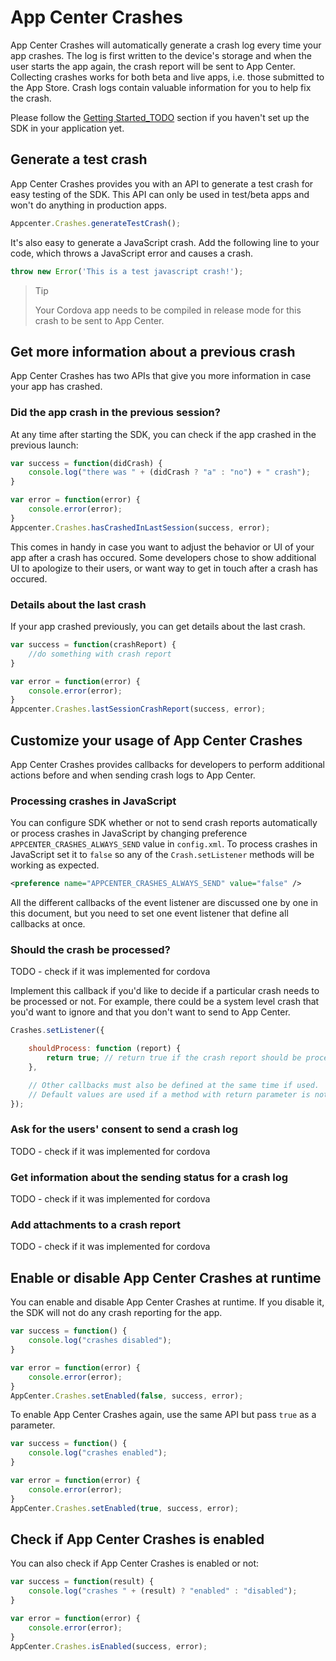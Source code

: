 # App Center Crashes

App Center Crashes will automatically generate a crash log every time your app crashes. The log is first written to the device's storage and when the user starts the app again, the crash report will be sent to App Center. Collecting crashes works for both beta and live apps, i.e. those submitted to the App Store. Crash logs contain valuable information for you to help fix the crash.

Please follow the [Getting Started_TODO]() section if you haven't set up the SDK in your application yet.

## Generate a test crash

App Center Crashes provides you with an API to generate a test crash for easy testing of the SDK. This API can only be used in test/beta apps and won't do anything in production apps.

```js
Appcenter.Crashes.generateTestCrash();
```

It's also easy to generate a JavaScript crash. Add the following line to your code, which throws a JavaScript error and causes a crash.

```js
throw new Error('This is a test javascript crash!');
```

> Tip
>
> Your Cordova app needs to be compiled in release mode for this crash to be sent to App Center.

## Get more information about a previous crash

App Center Crashes has two APIs that give you more information in case your app has crashed.

### Did the app crash in the previous session?

At any time after starting the SDK, you can check if the app crashed in the previous launch:

```js
var success = function(didCrash) {
    console.log("there was " + (didCrash ? "a" : "no") + " crash");
}

var error = function(error) {
    console.error(error);
}
Appcenter.Crashes.hasCrashedInLastSession(success, error);
```

This comes in handy in case you want to adjust the behavior or UI of your app after a crash has occured. Some developers chose to show additional UI to apologize to their users, or want way to get in touch after a crash has occured.

### Details about the last crash

If your app crashed previously, you can get details about the last crash.

```js
var success = function(crashReport) {
    //do something with crash report
}

var error = function(error) {
    console.error(error);
}
Appcenter.Crashes.lastSessionCrashReport(success, error);
```

## Customize your usage of App Center Crashes

App Center Crashes provides callbacks for developers to perform additional actions before and when sending crash logs to App Center.

### Processing crashes in JavaScript

You can configure SDK whether or not to send crash reports automatically or process crashes in JavaScript by changing preference `APPCENTER_CRASHES_ALWAYS_SEND` value in `config.xml`. To process crashes in JavaScript set it to `false` so any of the `Crash.setListener` methods will be working as expected.

```xml
<preference name="APPCENTER_CRASHES_ALWAYS_SEND" value="false" />
```

All the different callbacks of the event listener are discussed one by one in this document, but you need to set one event listener that define all callbacks at once.

### Should the crash be processed?

TODO - check if it was implemented for cordova

Implement this callback if you'd like to decide if a particular crash needs to be processed or not. For example, there could be a system level crash that you'd want to ignore and that you don't want to send to App Center.

```js
Crashes.setListener({

    shouldProcess: function (report) {
        return true; // return true if the crash report should be processed, otherwise false.
    },

    // Other callbacks must also be defined at the same time if used.
    // Default values are used if a method with return parameter is not defined.
});
```

### Ask for the users' consent to send a crash log

TODO - check if it was implemented for cordova

### Get information about the sending status for a crash log

TODO - check if it was implemented for cordova

### Add attachments to a crash report

TODO - check if it was implemented for cordova

## Enable or disable App Center Crashes at runtime

You can enable and disable App Center Crashes at runtime. If you disable it, the SDK will not do any crash reporting for the app.

```js
var success = function() {
    console.log("crashes disabled");
}

var error = function(error) {
    console.error(error);
}
AppCenter.Crashes.setEnabled(false, success, error);
```

To enable App Center Crashes again, use the same API but pass `true` as a parameter.

```js
var success = function() {
    console.log("crashes enabled");
}

var error = function(error) {
    console.error(error);
}
AppCenter.Crashes.setEnabled(true, success, error);
```

## Check if App Center Crashes is enabled

You can also check if App Center Crashes is enabled or not:

```js
var success = function(result) {
    console.log("crashes " + (result) ? "enabled" : "disabled");
}

var error = function(error) {
    console.error(error);
}
AppCenter.Crashes.isEnabled(success, error);
```









